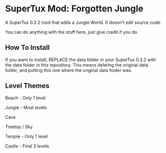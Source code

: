 # SuperTux Mod: Forgotten Jungle
A SuperTux 0.3.2 mod that adds a Jungle World.
It doesn't edit source code.

You can do anything with the stuff here, just give credit if you do.

## How To Install
If you want to install, REPLACE the data folder in your SuperTux 0.3.2 with the data folder in this repository.
This means deleting the original data folder, and putting this one where the original data folder was.

## Level Themes
Beach - Only 1 level

Jungle - Most levels

Cave

Treetop / Sky

Temple - Only 1 level

Castle - Final 3 levels
